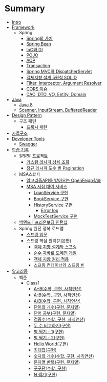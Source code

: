# Summary

- [Intro](README.md)
- [Framework](framework/README.md)
  - Spring
    - [Spring의 가치](framework/spring-가치.md)
    - [Spring Bean](framework/spring_bean.md)
    - [IoC와 DI](framework/ioc-di.md)
    - [POJO](framework/pojo.md)
    - [AOP](framework/aop.md)
    - [Transaction](framework/transaction.md)
    - [Spring MVC와 DispatcherServlet](framework/spring_mvc.md)
    - [객체지향 설계 5원칙 SOLID](framework/solid.md)
    - [Filter, Interceptor, Argument Resolver](framework/filter_interceptor.md)
    - [CORS 이슈](framework/cors이슈.md)
    - [DAO, DTO, VO, Entity, Domain](framework/dao.md)
- [Java](Java/README.md)
  - [Java 8](Java/Java-8.md)
  - [Scanner, InputStream, BufferedReader](Java/Scanner_InputStream_BufferedReader.md)
- [Design Pattern](디자인패턴/README.md)
  - 구조 패턴
    - [프록시 패턴](디자인패턴/프록시패턴.md)
- [자료구조](자료구조/README.md)
- [Developer Tools](Developer_Tools/README.md)
  - [Swagger](Developer_Tools/swagger.md)
- [학습 기록](학습기록/README.md)
  - [알딸딸 프로젝트](학습기록/알딸딸/README.md)
    - [커스텀 레시피 상세 조회](학습기록/알딸딸/커스텀레시피.md)
    - [정규 레시피 도수 별 Pagination](학습기록/알딸딸/정규레시피.md)
  - MSA스터디
    - [알고리즘API를 받아오는 OpenFeign학습](학습기록/MSA스터디_1.md)
    - [MSA 서점 대여 서비스](학습기록/MSA서점_대여_서비스/README.md)
      - [LoanService 구현](학습기록/MSA서점_대여_서비스/loan_service.md)
      - [BookService 구현](학습기록/MSA서점_대여_서비스/book_service.md)
      - [HistoryService 구현](학습기록/MSA서점_대여_서비스/history_service/README.md)
        - [Error log](학습기록/MSA서점_대여_서비스/error_log.md)
      - [MockTestService 구현](학습기록/MSA서점_대여_서비스/mock_service.md)
  - [백엔드 | 프리온보딩 인턴십](학습기록/백엔드-프리온보딩/README.md)
  - Spring 완전 정복 로드맵
    - [스프링 입문](학습기록/스프링_입문.md)
    - 스프링 핵심 원리(기본편)
      - [객체 지향 설계와 스프링](학습기록/스프링.md)
      - [순수 자바로 도메인 개발](학습기록/순수자바.md)
      - [객체 지향 원리 적용](학습기록/객체지향원리적용.md)
      - [스프링 컨테이너와 스프링 빈](학습기록/스프링컨테이너와스프링빈.md)
- [알고리즘](알고리즘/README.md)
  - 백준
    - Class1
      - [A+B(수학, 구현, 사칙연산)](알고리즘/A+B.md)
      - [A-B(수학, 구현, 사칙연산)](알고리즘/A-B.md)
      - [A/B(수학, 구현, 사칙연산)](알고리즘/A나누기B.md)
      - [단어의 개수(구현, 문자열)](알고리즘/단어의개수.md)
      - [단어 공부(구현, 문자열)](알고리즘/단어공부.md)
      - [검증수(수학, 구현, 사칙연산)](알고리즘/검증수.md)
      - [두 수 비교하기(구현)](알고리즘/두수비교.md)
      - [별 찍기 - 1(구현)](알고리즘/별찍기-1.md)
      - [별 찍기 - 2(구현)](알고리즘/별찍기-2.md)
      - [Hello World(구현)](알고리즘/HelloWorld.md)
      - [최대값(구현)](알고리즘/최대값.md)
      - [숫자의 개수(수학, 구현, 사칙연산)](알고리즘/숫자의개수.md)
      - [문자열 반복(구현, 문자열)](알고리즘/문자열반복.md)
      - [구구단(수학, 구현)](알고리즘/구구단.md)
      - [N 찍기(구현)](알고리즘/N찍기.md)
